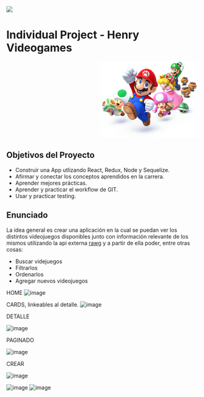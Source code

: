 <p align='left'>
    <img src='https://static.wixstatic.com/media/85087f_0d84cbeaeb824fca8f7ff18d7c9eaafd~mv2.png/v1/fill/w_160,h_30,al_c,q_85,usm_0.66_1.00_0.01/Logo_completo_Color_1PNG.webp' </img>
</p>

# Individual Project - Henry Videogames

<p align="right">
  <img height="200" src="./videogame.png" />
</p>

## Objetivos del Proyecto

- Construir una App utlizando React, Redux, Node y Sequelize.
- Afirmar y conectar los conceptos aprendidos en la carrera.
- Aprender mejores prácticas.
- Aprender y practicar el workflow de GIT.
- Usar y practicar testing.


## Enunciado

La idea general es crear una aplicación en la cual se puedan ver los distintos videojuegos disponibles junto con información relevante de los mismos utilizando la api externa [rawg](https://rawg.io/apidocs) y a partir de ella poder, entre otras cosas:

  - Buscar videjuegos
  - Filtrarlos 
  - Ordenarlos
  - Agregar nuevos videojuegos

HOME 
![image](https://user-images.githubusercontent.com/71469341/133300777-307518c8-fcbf-4668-9e63-da1440ed5ef5.png)

CARDS, linkeables al detalle.
![image](https://user-images.githubusercontent.com/71469341/148656625-d4ff5bba-e89c-469f-9621-944314b08b49.png)

DETALLE
<!-- ![image](https://user-images.githubusercontent.com/71469341/133302383-8a8a47b1-71ea-4ee7-9abd-c908c922501a.png) -->
<!-- ![image](https://user-images.githubusercontent.com/71469341/133303272-01a67a9c-5c44-4df9-9083-818d226533f4.png) -->
![image](https://user-images.githubusercontent.com/71469341/148656656-05b3d50e-9977-4423-8652-84fee34e8bc3.png)

PAGINADO
<!-- ![image](https://user-images.githubusercontent.com/71469341/133302112-642c080b-8058-4822-a669-25412a70cd82.png) -->
<!-- ![image](https://user-images.githubusercontent.com/71469341/148656705-494d0a96-c9c9-4d84-9213-6d8c1bfb0fbd.png) -->
![image](https://user-images.githubusercontent.com/71469341/148656750-283b131f-244d-443e-a5bb-d5a4f8632238.png)


CREAR
<!-- ![image](https://user-images.githubusercontent.com/71469341/133304359-94cd6844-e90b-492e-a250-abd005c5968b.png) -->
<!-- ![image](https://user-images.githubusercontent.com/71469341/148656997-df247dd0-1f8f-4d14-aca9-fe30c96cdec4.png) -->
![image](https://user-images.githubusercontent.com/71469341/148657273-18be6ff7-3732-48d9-a80c-85d98e0a01b9.png)

<!-- ![image](https://user-images.githubusercontent.com/71469341/133304115-32dbf90e-2d0f-455f-9988-3ad87f17e348.png) -->
![image](https://user-images.githubusercontent.com/71469341/148657318-1ff126f3-8796-44b4-86fd-6b153d9c7266.png)
![image](https://user-images.githubusercontent.com/71469341/148657298-3e090399-fdf6-4128-9f47-eb4b54d5a358.png)

